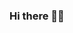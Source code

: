 ### Hi there 👋🏾

<!--
**MuhammadAli-ai/MuhammadAli-ai** is a ✨ _special_ ✨ repository because its `README.md` (this file) appears on your GitHub profile.

I'm Muhammad Khaife Ali I'm a Life sciences graduate with experience of Bioinformatics who is interested in web developent 

[![Anurag's GitHub stats](https://github-readme-stats.vercel.app/api?username=MuhammadAli-ai)](https://github.com/anuraghazra/github-readme-stats)


Here are some ideas to get you started:

- 🔭 I’m currently working on
- 🌱 I’m currently learning ...
- 👯 I’m looking to collaborate on ...
- 🤔 I’m looking for help with ...
- 💬 Ask me about ...
- 📫 How to reach me: ...
- 😄 Pronouns: ...
- ⚡ Fun fact: ...
-->
